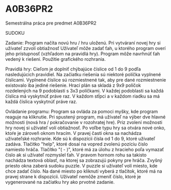 A0B36PR2
========


Semestrálna práca pre predmet A0B36PR2

SUDOKU

Zadanie:
Program načíta novú hru / hru uloženú. Pri vytváraní novej hry si užívateľ zzvolí obtiažnosť 
Užívateľ môže zadať ťah, u ktorého program overí jeho prístupnosť (vzhľadom na pravidlá hry). 
Program môže navrhnúť ťah vedený k riešeni. Použitie grafického rozhrania.


Pravidlá hry:
Cieľom je doplniť chýbajúce číslice od 1 do 9 podľa nasledujúcich pravidiel. Na začiatku
riešenia sú niektoré políčka vyplnené číslicami. Vyplnené číslice sú rozmiestnené tak, aby pre
dané rozmiestnenie existovalo iba jediné riešenie. Hrací plán sa skladá z 9x9 políčok
rozdelených na 9 podoblastí s 3x3 políčkami. V každej podoblasti sa každá číslica má
vyskytnúť práve raz. V každom stĺpci a v každom riadku sa má každá číslica vyskytnúť práve
raz.


Ovládanie programu:
Program sa ovláda za pomoci myšky, kde program reaguje na kliknutie. Pri spustený program, má užívateľ na výber dve hlavné 
možnosti (nová hra / pokračovanie v rozohratej hre). Priz zvolení možnosti hry novej si užívateľ volí obtiažnosť.
Po voľbe typu hry sa otvára nové onko, ktoŕe je zároveň oknom hracím. V pravej časti okna sa nachádza uživateľské rozhranie.
Kde sú k dispozícii čísla od 1 do 9, ktoré užívateľ zadáva. Tlačitko "help", ktoré dosaí na vopred zvolenú pozíciu čislo
namiesto hráča. Tlačítko "( - )", ktoré má za úlohu z hracieho poľa vymazať čislo ak si užívateľ rozmyslel ťah. V pravom 
hornom rohu sa takisto nachádza textová oblasť, na ktorej sa zobrazujú pokyny pre hráča. Zvyšný priesto okna zaberá 
sudoku puzzle. V puzzle si užívateľ volí miesto, kde chce zadať číslo. Na dané miesto po kliknutí vyberá z tlačítok, ktoré 
má na pravej strane k dispozícii. Užívateľ nemôže zmeniť číslo, ktoré je vygenerované na začiatku hry ako prvotné zadanie.
